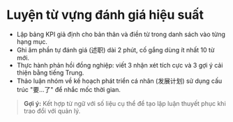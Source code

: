 # Luyện từ vựng đánh giá hiệu suất

- Lập bảng KPI giả định cho bản thân và điền từ trong danh sách vào từng hạng mục.
- Ghi âm phần tự đánh giá (述职) dài 2 phút, cố gắng dùng ít nhất 10 từ mới.
- Thực hành phản hồi đồng nghiệp: viết 3 nhận xét tích cực và 3 gợi ý cải thiện bằng tiếng Trung.
- Thảo luận nhóm về kế hoạch phát triển cá nhân (发展计划) sử dụng cấu trúc "要...了" để nhắc mốc thời gian.

> **Gợi ý:** Kết hợp từ ngữ với số liệu cụ thể để tạo lập luận thuyết phục khi trao đổi với quản lý.
